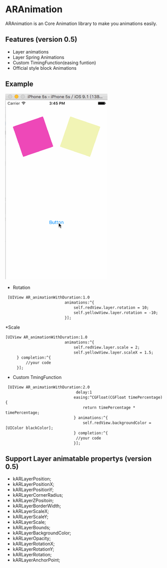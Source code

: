 # ARAnimation
ARAnimation is an Core Animation library to make you animations easily.

## Features (version 0.5)

* Layer animations
* Layer Spring Animations
* Custom TimingFunction(easing funtion)
* Official style block Animations

## Example

![](https://github.com/AugustRush/ARAnimation/blob/master/rotaion.gif)

* Rotation

```
 [UIView AR_animationWithDuration:1.0
                          animations:^{
                              self.redView.layer.rotation = 10;
                              self.yellowView.layer.rotation = -10;
                          }];

````

*Scale
```
[UIView AR_animationWithDuration:1.0
                          animations:^{
                              self.redView.layer.scale = 2;
                              self.yellowView.layer.scaleX = 1.5;
     } completion:^{
         //your code
     }];
```
* Custom TmingFunction
```
 [UIView AR_animationWithDuration:2.0
                               delay:1
                              easing:^CGFloat(CGFloat timePercentage) {
                                  return timePercentage * timePercentage;
                              } animations:^{
                                  self.redView.backgroundColor = [UIColor blackColor];
                              } completion:^{
                               //your code
                              }];

```

## Support Layer animatable propertys (version 0.5)
* kARLayerPosition;
* kARLayerPositionX;
* kARLayerPositionY;
* kARLayerCornerRadius;
* kARLayerZPositoin;
* kARLayerBorderWidth;
* kARLayerScaleX;
* kARLayerScaleY;
* kARLayerScale;
* kARLayerBounds;
* kARLayerBackgroundColor;
* kARLayerOpacity;
* kARLayerRotationX;
* kARLayerRotationY;
* kARLayerRotation;
* kARLayerAnchorPoint;